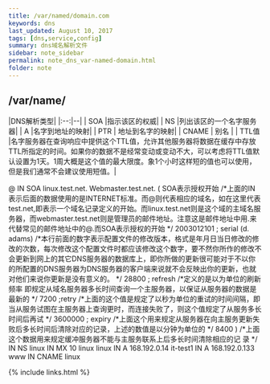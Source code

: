 ```yaml
---
title: /var/named/domain.com 
keywords: dns 
last_updated: August 10, 2017
tags: [dns,service,config]
summary: dns域名解析文件
sidebar: note_sidebar
permalink: note_dns_var-named-domain.html
folder: note 
---
```


## /var/name/ 

|DNS解析类型|
|:--:|--|
| SOA   |指示该区的权威|
| NS    |列出该区的一个名字服务器|
| A     |名字到地址的映射|
| PTR   | 地址到名字的映射|
| CNAME | 别名 |
| TTL值 |名字服务器在查询响应中提供这个TTL值，允许其他服务器将数据在缓存中存放TTL所指定的时间。如果你的数据不是经常变动或变动不大，可以考虑将TTL值默认设置为1天。1周大概是这个值的最大限度。象1个小时这样短的值也可以使用，但是我们通常不会建议使用短值。|


@ IN SOA linux.test.net. Webmaster.test.net. ( SOA表示授权开始
/*上面的IN表示后面的数据使用的是INTERNET标准。而@则代表相应的域名，如在这里代表test.net,即表示一个域名记录定义的开始。而linux.test.net则是这个域的主域名服务器，而webmaster.test.net则是管理员的邮件地址。注意这是邮件地址中用.来代替常见的邮件地址中的@.而SOA表示授权的开始
*/
2003012101 ; serial (d. adams) /*本行前面的数字表示配置文件的修改版本，格式是年月日当日修改的修改的次数，每次修改这个配置文件时都应该修改这个数字，要不然你所作的修改不会更新到网上的其它DNS服务器的数据库上，即你所做的更新很可能对于不以你的所配置的DNS服务器为DNS服务器的客户端来说就不会反映出你的更新，也就对他们来说你更新是没有意义的。
*/
28800 ; refresh
/*定义的是以为单位的刷新频率 即规定从域名服务器多长时间查询一个主服务器，以保证从服务器的数据是最新的
*/
7200 ;retry
/*上面的这个值是规定了以秒为单位的重试的时间间隔，即当从服务试图在主服务器上查询更时，而连接失败了，则这个值规定了从服务多长时间后再试
*/
3600000 ; expiry
/*上面这个用来规定从服务器在向主服务更新失败后多长时间后清除对应的记录，上述的数值是以分钟为单位的
*/
8400 )
/*上面这个数据用来规定缓冲服务器不能与主服务联系上后多长时间清除相应的记
录
*/
IN NS linux
IN MX 10 linux
linux IN A 168.192.0.14
it-test1 IN A 168.192.0.133
www IN CNAME linux


{% include links.html %}
